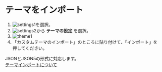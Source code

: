 # テーマをインポート

1. ![settings1](https://dl.thedesk.top/media/settings1.PNG)を選択。
1. ![settings2](https://dl.thedesk.top/media/settings2.PNG)から __テーマの設定__ を選択。
1. ![theme1](https://dl.thedesk.top/media/theme1.png)
1. 「カスタムテーマのインポート」のところに貼り付けて、「インポート」を押してください。

JSONとJSON5の形式に対応します。  
[テーマインポートについて](https://thedesk.top/mias.html)